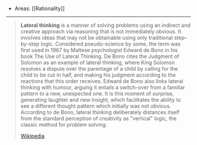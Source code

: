 
- Areas: [[Rationality]]

---

> **Lateral thinking** is a manner of solving problems using an indirect and creative approach via reasoning that is not immediately obvious. It involves ideas that may not be obtainable using only traditional step-by-step logic. Considered pseudo-science by some, the term was first used in 1967 by Maltese psychologist Edward de Bono in his book The Use of Lateral Thinking. De Bono cites the Judgment of Solomon as an example of lateral thinking, where King Solomon resolves a dispute over the parentage of a child by calling for the child to be cut in half, and making his judgment according to the reactions that this order receives. Edward de Bono also links lateral thinking with humour, arguing it entails a switch-over from a familiar pattern to a new, unexpected one. It is this moment of surprise, generating laughter and new insight, which facilitates the ability to see a different thought pattern which initially was not obvious. According to de Bono, lateral thinking deliberately distances itself from the standard perception of creativity as "vertical" logic, the classic method for problem solving.
>
> [Wikipedia](https://en.wikipedia.org/wiki/Lateral%20thinking)
